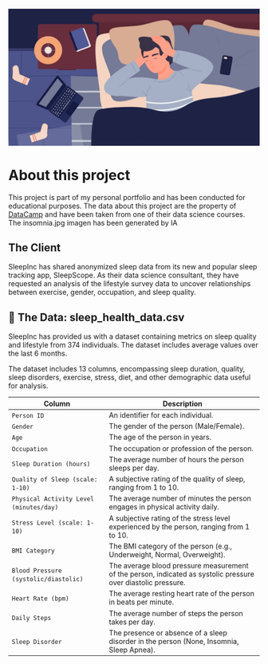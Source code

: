 ![insomnia](./insomnia.jpg)

# About this project

This project is part of my personal portfolio and has been conducted for educational purposes. The data about this project are the property of [DataCamp](https://www.datacamp.com/portfolio/cesarnavarro94) and have been taken from one of their data science courses. The insomnia.jpg imagen has been generated by IA

## The Client

SleepInc has shared anonymized sleep data from its new and popular sleep tracking app, SleepScope. As their data science consultant, they have requested an analysis of the lifestyle survey data to uncover relationships between exercise, gender, occupation, and sleep quality.

## 💾 The Data: sleep_health_data.csv

SleepInc has provided us with a dataset containing metrics on sleep quality and lifestyle from 374 individuals. The dataset includes average values over the last 6 months.

The dataset includes 13 columns, encompassing sleep duration, quality, sleep disorders, exercise, stress, diet, and other demographic data useful for analysis.

| Column                                  | Description                                                                                                   |
| --------------------------------------- | ------------------------------------------------------------------------------------------------------------- |
| `Person ID`                             | An identifier for each individual.                                                                            |
| `Gender`                                | The gender of the person (Male/Female).                                                                       |
| `Age`                                   | The age of the person in years.                                                                               |
| `Occupation`                            | The occupation or profession of the person.                                                                   |
| `Sleep Duration (hours)`                | The average number of hours the person sleeps per day.                                                        |
| `Quality of Sleep (scale: 1-10)`        | A subjective rating of the quality of sleep, ranging from 1 to 10.                                            |
| `Physical Activity Level (minutes/day)` | The average number of minutes the person engages in physical activity daily.                                  |
| `Stress Level (scale: 1-10)`            | A subjective rating of the stress level experienced by the person, ranging from 1 to 10.                      |
| `BMI Category`                          | The BMI category of the person (e.g., Underweight, Normal, Overweight).                                       |
| `Blood Pressure (systolic/diastolic)`   | The average blood pressure measurement of the person, indicated as systolic pressure over diastolic pressure. |
| `Heart Rate (bpm)`                      | The average resting heart rate of the person in beats per minute.                                             |
| `Daily Steps`                           | The average number of steps the person takes per day.                                                         |
| `Sleep Disorder`                        | The presence or absence of a sleep disorder in the person (None, Insomnia, Sleep Apnea).                      |
